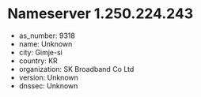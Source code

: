 # Nameserver 1.250.224.243

* as_number: 9318
* name: Unknown
* city: Gimje-si
* country: KR
* organization: SK Broadband Co Ltd
* version: Unknown
* dnssec: Unknown
